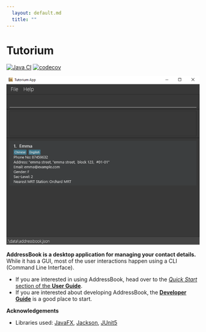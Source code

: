 ```yaml
---
  layout: default.md
  title: ""
---
```


# Tutorium

[![Java CI](https://github.com/AY2324S1-CS2103T-W13-2/tp/actions/workflows/gradle.yml/badge.svg)](https://github.com/AY2324S1-CS2103T-W13-2/tp/actions/workflows/gradle.yml)
[![codecov](https://codecov.io/gh/AY2324S1-CS2103T-W13-2/tp/graph/badge.svg?token=QJEAHKUND6)](https://codecov.io/gh/AY2324S1-CS2103T-W13-2/tp)

![Ui](images/Ui.png)

**AddressBook is a desktop application for managing your contact details.** While it has a GUI, most of the user interactions happen using a CLI (Command Line Interface).

* If you are interested in using AddressBook, head over to the [_Quick Start_ section of the **User Guide**](UserGuide.html#quick-start).
* If you are interested about developing AddressBook, the [**Developer Guide**](DeveloperGuide.html) is a good place to start.


**Acknowledgements**

* Libraries used: [JavaFX](https://openjfx.io/), [Jackson](https://github.com/FasterXML/jackson), [JUnit5](https://github.com/junit-team/junit5)
